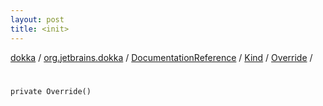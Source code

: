 ```yaml
---
layout: post
title: <init>
---
```

[dokka](../../../../index.md) / [org.jetbrains.dokka](../../../index.md) / [DocumentationReference](../../index.md) / [Kind](../index.md) / [Override](index.md) / [<init>](_init_.md)

# <init>

```
private Override()
```
